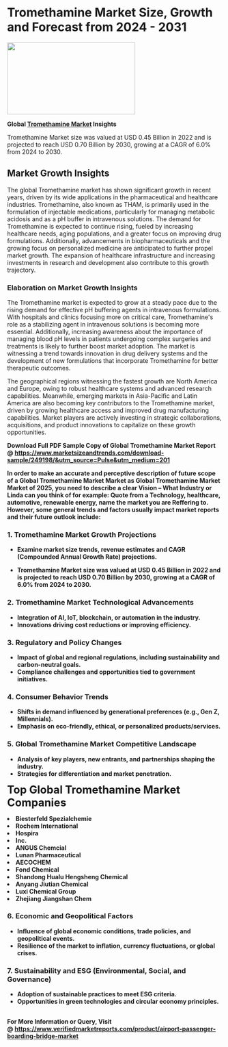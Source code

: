 <H1>Tromethamine Market Size, Growth and Forecast from 2024 - 2031</H1><img class="aligncenter size-medium wp-image-584254" src="https://thirdeyenews.in/wp-content/uploads/2024/09/Global-Market-Research-300x168.jpeg" alt="" width="300" height="168" /><p><strong>Global&nbsp;<a href="https://www.marketsizeandtrends.com/download-sample/249198/&amp;utm_source=Pulse&amp;utm_medium=201">Tromethamine Market</a> Insights</strong></p><p>Tromethamine Market size was valued at USD 0.45 Billion in 2022 and is projected to reach USD 0.70 Billion by 2030, growing at a CAGR of 6.0% from 2024 to 2030.</p><p><h2>Market Growth Insights</h2> <p>The global Tromethamine market has shown significant growth in recent years, driven by its wide applications in the pharmaceutical and healthcare industries. Tromethamine, also known as THAM, is primarily used in the formulation of injectable medications, particularly for managing metabolic acidosis and as a pH buffer in intravenous solutions. The demand for Tromethamine is expected to continue rising, fueled by increasing healthcare needs, aging populations, and a greater focus on improving drug formulations. Additionally, advancements in biopharmaceuticals and the growing focus on personalized medicine are anticipated to further propel market growth. The expansion of healthcare infrastructure and increasing investments in research and development also contribute to this growth trajectory. <strong></strong> <h3>Elaboration on Market Growth Insights</h3> <p>The Tromethamine market is expected to grow at a steady pace due to the rising demand for effective pH buffering agents in intravenous formulations. With hospitals and clinics focusing more on critical care, Tromethamine's role as a stabilizing agent in intravenous solutions is becoming more essential. Additionally, increasing awareness about the importance of managing blood pH levels in patients undergoing complex surgeries and treatments is likely to further boost market adoption. The market is witnessing a trend towards innovation in drug delivery systems and the development of new formulations that incorporate Tromethamine for better therapeutic outcomes.</p> <p>The geographical regions witnessing the fastest growth are North America and Europe, owing to robust healthcare systems and advanced research capabilities. Meanwhile, emerging markets in Asia-Pacific and Latin America are also becoming key contributors to the Tromethamine market, driven by growing healthcare access and improved drug manufacturing capabilities. Market players are actively investing in strategic collaborations, acquisitions, and product innovations to capitalize on these growth opportunities.</p> <strong></p><p><span class=""><strong>Download Full PDF Sample Copy of Global Tromethamine Market Report</strong> @ <a href="https://www.marketsizeandtrends.com/download-sample/249198/&amp;utm_source=Pulse&amp;utm_medium=201" target="_blank">https://www.marketsizeandtrends.com/download-sample/249198/&amp;utm_source=Pulse&amp;utm_medium=201</a></span></p><p>In order to make an accurate and perceptive description of future scope of a Global&nbsp;Tromethamine Market Market as Global&nbsp;Tromethamine Market Market of 2025, you need to describe a clear Vision &ndash; What Industry or Linda can you think of for example: Quote from a Technology, healthcare, automotive, renewable energy, name the market you are Reffering to. However, some general trends and factors usually impact market reports and their future outlook include:</p><h3>1.&nbsp;<strong>Tromethamine Market Growth Projections</strong></h3><ul><li>Examine market size trends, revenue estimates and CAGR (Compounded Annual Growth Rate) projections.</li><li><p>Tromethamine Market size was valued at USD 0.45 Billion in 2022 and is projected to reach USD 0.70 Billion by 2030, growing at a CAGR of 6.0% from 2024 to 2030.</p></li></ul><h3>2.&nbsp;<strong>Tromethamine Market Technological Advancements</strong></h3><ul><li>Integration of AI, IoT, blockchain, or automation in the industry.</li><li>Innovations driving cost reductions or improving efficiency.</li></ul><h3>3.&nbsp;<strong>Regulatory and Policy Changes</strong></h3><ul><li>Impact of global and regional regulations, including sustainability and carbon-neutral goals.</li><li>Compliance challenges and opportunities tied to government initiatives.</li></ul><h3>4.&nbsp;<strong>Consumer Behavior Trends</strong></h3><ul><li>Shifts in demand influenced by generational preferences (e.g., Gen Z, Millennials).</li><li>Emphasis on eco-friendly, ethical, or personalized products/services.</li></ul><h3>5.&nbsp;<strong>Global Tromethamine Market Competitive Landscape</strong></h3><ul><li>Analysis of key players, new entrants, and partnerships shaping the industry.</li><li>Strategies for differentiation and market penetration.</li></ul><p data-pm-slice="1 1 []"><span style="color: inherit; font-family: inherit; font-size: 25px;">Top Global Tromethamine Market Companies</span></p><div class="" data-test-id=""><p><li>Biesterfeld Spezialchemie</li><li> Rochem International</li><li> Hospira</li><li> Inc.</li><li> ANGUS Chemcial</li><li> Lunan Pharmaceutical</li><li> AECOCHEM</li><li> Fond Chemical</li><li> Shandong Hualu Hengsheng Chemical</li><li> Anyang Jiutian Chemical</li><li> Luxi Chemical Group</li><li> Zhejiang Jiangshan Chem</li></p></div><h3>6.&nbsp;<strong>Economic and Geopolitical Factors</strong></h3><ul><li>Influence of global economic conditions, trade policies, and geopolitical events.</li><li>Resilience of the market to inflation, currency fluctuations, or global crises.</li></ul><h3>7.&nbsp;<strong>Sustainability and ESG (Environmental, Social, and Governance)</strong></h3><ul><li>Adoption of sustainable practices to meet ESG criteria.</li><li>Opportunities in green technologies and circular economy principles.</li></ul><h2><strong style="font-size: 14px;">For More Information or Query, Visit @&nbsp;</strong><a style="background-color: #ffffff; font-size: 14px;" href="https://www.marketsizeandtrends.com/report/tromethamine-market/" target="_blank">https://www.verifiedmarketreports.com/product/airport-passenger-boarding-bridge-market</a></h2>